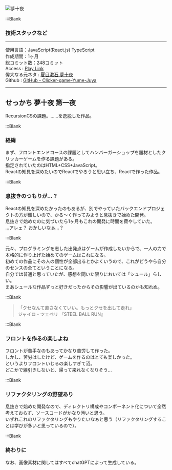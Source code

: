 

![夢十夜](/pages/Products/page/yume-juya/img/yume-juya_top.jpg)  

:::Blank  

### 技術スタックなど  

---  

使用言語：JavaScript(React.js) TypeScript  
作成期間：1ヶ月  
総コミット数：248コミット  
Access : [Play Link](https://clicker-game-yume-juya.vercel.app)  
偉大なる元ネタ : [夏目漱石 夢十夜](https://www.aozora.gr.jp/cards/000148/files/799_14972.html)  
Github : [GitHub - Clicker-game-Yume-Juya](https://github.com/kip2/Clicker-game-Yume-Juya)  

---  

## せっかち 夢十夜 第一夜  

RecursionCSの課題。......を逸脱した作品。  

:::Blank

### 経緯  

まず、フロントエンドコースの課題としてハンバーガーショップを題材としたクリッカーゲームを作る課題がある。    
指定されていたのはHTML+CSS+JavaScript。    
Reactの知見を深めたいのでReactでやろうと思い立ち、Reactで作った作品。    

:::Blank


### 息抜きのつもりが...？    

Reactの知見を深めたかったのもあるが、別でやっていたバックエンドプロジェクトの方が難しいので、かる〜く作ってみようと息抜きで始めた開発。    
息抜きで始めたのに気づいたら1ヶ月もこれの開発に時間を費やしていた。    
...アレェ？ おかしいなぁ...？    

:::Blank


元々、プログラミングを志した出発点はゲームが作成したいからで、一人の力で本格的に作り上げた始めてのゲームはこれになる。    
初めての作品にその人の個性が全部出るとかよくいうので、これがどうやら自分のセンスの全てということになる。    
自分では普通と思っていたが、感想を聞いた限りにおいては「シュール」らしい。    
まあシュールな作品ずっと好きだったからその影響が出ているのかも知れぬ。    

:::Blank

 > 「クセなんて直さなくていい。もっとクセを出して走れ」    
 >  ジャイロ・ツェペリ 『STEEL BALL RUN』    

:::Blank

### フロントを作るの楽しよね    

  
  
フロントが苦手なのもあってかなり苦労して作った。    
しかし、苦労はしたけど、ゲームを作るのはとても楽しかった。    
というよりフロントいじるの楽しすぎて沼。    
どこかで線引きしないと、帰って来れなくなりそう...    


:::Blank


### リファクタリングの野望あり    

息抜きで始めた開発なので、ディレクトリ構成やコンポーネント化について全然考えておらず、ソースコードがかなり汚いと思う。    
いずれこれのリファクタリングもやりたいなぁと思う（リファクタリングすることは学びが多いと思っているので）。    


:::Blank


### 終わりに    

なお、画像素材に関してはすべてchatGPTによって生成している。    
